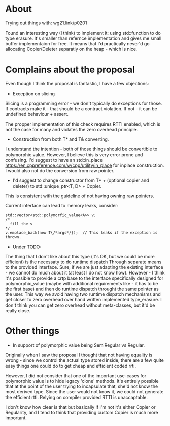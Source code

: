 # About

Trying out things with: wg21.link/p0201

Found an interesting way (I think) to implement it:
using std::function to do type erasure.
It's smaller than refernce implementation and gives me small buffer implementaion for free.
It means that I'd practically never'd go allocating Copier/Deleter separatly on the heap - which is nice.

# Complains about the proposal

Even though I think the proposal is fantastic, I have a few objections:

* Exception on slicing

Slicing is a programming error - we don't typically do exceptions for those.
If contracts make it - that should be a contract violation.
If not - it can be undefined behaviour + assert.

The propper implementation of this check requires RTTI enabled, which is not the case for many
and violates the zero overhead principle.

* Construction from both T* and T& converting.

I understand the intention - both of those things should be convertible to polymorphic value.
However, I believe this is very error prone and confusing.
I'd suggest to have an std::in_place https://en.cppreference.com/w/cpp/utility/in_place for inplace construction.
I would also not do the conversion from raw pointer.

* I'd suggest to change constructor from T* + (optional copier and deleter) to std::unique_ptr<T, D> + Copier.

This is consistent with the guideline of not having owning raw pointers.

Current interface can lead to memory leaks, consider:

```
std::vector<std::polymorfic_value<A>> v;
/*
  fill the v
*/
v.emplace_back(new T{/*args*/});  // This leaks if the exception is thrown.
```

* Under TODO:

The thing that I don't like about this type (it's OK, but we could be more efficient) is the necessaty to do runtime dispatch
Through separate means to the provided interface. Sure, if we are just adapting the existing interface - we cannot do much about it
(at least I do not know how).
However - I think it's possible to provide a crtp base to the interface specifically designed for polymorphic_value
(maybe with additional requirements like - it has to be the first base)
and then do runtime dispatch throught the same pointer as the user. This way we avoid having two runtime dispatch mechanisms
and get closer to zero overhead over hand written implemented type_erasure.
I don't think you can get zero overhead without meta-classes, but it'd be really close.


# Other things

* In support of polymorphic value being SemiRegular vs Regular.

Originally when I saw the proposal I thought that not having equality is wrong - since we control the actual type stored inside,
there are a few quite easy things one could do to get cheap and efficient coded rrti.

However, I did not consider that one of the important use-cases for polymorphic value is to hide legacy 'clone' methods.
It's entirely possible that at the point of the user trying to incapsulate that, she'd not know the most derived type.
Since the user would not know it, we could not generate the efficient rtti.
Relying on compiler provided RTTI is unaccaptable.

I don't know how clear is that but basically if I'm not  it's either Copier or Regularity,
and I tend to think that providing custom Copier is much more important.